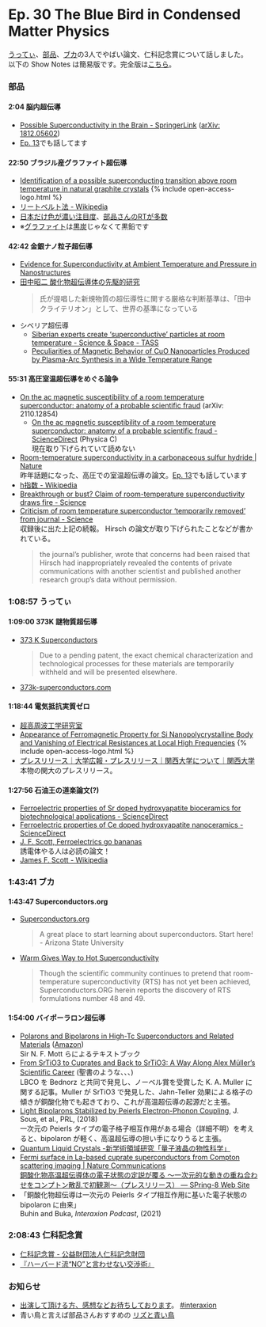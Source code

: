 # Ep. 30 The Blue Bird in Condensed Matter Physics

[うってぃ](https://twitter.com/tmy_usgm)、[部品](https://twitter.com/tjmlab)、[ブカ](https://twitter.com/elmizbuka)の3人でやばい論文、仁科記念賞について話しました。  
以下の Show Notes は簡易版です。完全版は[こちら](https://interaxion-podcast.github.io/30)。

### 部品

#### 2:04 脳内超伝導

- [Possible Superconductivity in the Brain - SpringerLink](https://link.springer.com/article/10.1007/s10948-018-4965-4) ([arXiv: 1812.05602](https://arxiv.org/abs/1812.05602))
- [Ep. 13](https://interaxion-podcast.github.io/13)でも話してます

#### 22:50 ブラジル産グラファイト超伝導

- [Identification of a possible superconducting transition above room temperature in natural graphite crystals](https://iopscience.iop.org/article/10.1088/1367-2630/18/11/113041) {% include open-access-logo.html %}
- [リートベルト法 - Wikipedia](https://ja.wikipedia.org/wiki/%E3%83%AA%E3%83%BC%E3%83%88%E3%83%99%E3%83%AB%E3%83%88%E6%B3%95)
- [日本だけ色が濃い注目度](https://iop.altmetric.com/details/9150818)、[部品さんのRTが多数](https://iop.altmetric.com/details/9150818/twitter)
- ※[グラファイト](https://ja.wikipedia.org/wiki/%E3%82%B0%E3%83%A9%E3%83%95%E3%82%A1%E3%82%A4%E3%83%88)は[黒炭](https://ja.wikipedia.org/wiki/%E9%BB%92%E7%82%AD)じゃなくて黒鉛です

#### 42:42 金銀ナノ粒子超伝導

- [Evidence for Superconductivity at Ambient Temperature and Pressure in Nanostructures](https://arxiv.org/abs/1807.08572)
- [田中昭二 酸化物超伝導体の先駆的研究](https://dbnst.nii.ac.jp/pro/detail/3104)  
  >氏が提唱した新規物質の超伝導性に関する厳格な判断基準は、「田中クライテリオン」として、世界の基準になっている
- シベリア超伝導
  - [Siberian experts create ‘superconductive’ particles at room temperature - Science & Space - TASS](https://tass.com/science/980699)
  - [Peculiarities of Magnetic Behavior of CuO Nanoparticles Produced by Plasma-Arc Synthesis in a Wide Temperature Range](https://link.springer.com/article/10.1007/s10948-017-4311-2)

#### 55:31 高圧室温超伝導をめぐる論争

- [On the ac magnetic susceptibility of a room temperature superconductor: anatomy of a probable scientific fraud](https://arxiv.org/abs/2110.12854) (arXiv: 2110.12854)  
  - [On the ac magnetic susceptibility of a room temperature superconductor: anatomy of a probable scientific fraud - ScienceDirect](https://www.sciencedirect.com/science/article/pii/S0921453421001477) (Physica C)  
    現在取り下げられていて読めない
- [Room-temperature superconductivity in a carbonaceous sulfur hydride | Nature](https://www.nature.com/articles/s41586-020-2801-z)  
  昨年話題になった、高圧での室温超伝導の論文。[Ep. 13](https://interaxion-podcast.github.io/13)でも話しています
- [h指数 - Wikipedia](https://ja.wikipedia.org/wiki/H%E6%8C%87%E6%95%B0)
- [Breakthrough or bust? Claim of room-temperature superconductivity draws fire - Science](https://www.science.org/content/article/breakthrough-or-bust-claim-room-temperature-superconductivity-draws-fire)
- [Criticism of room temperature superconductor ‘temporarily removed’ from journal - Science](https://www.science.org/content/article/criticism-room-temperature-superconductor-temporarily-removed-journal)  
  収録後に出た上記の続報。 Hirsch の論文が取り下げられたことなどが書かれている。  
  >the journal’s publisher, wrote that concerns had been raised that Hirsch had inappropriately revealed the contents of private communications with another scientist and published another research group’s data without permission.

### 1:08:57 うってぃ

#### 1:09:00 373K 謎物質超伝導

- [373 K Superconductors](https://arxiv.org/abs/1603.01482)  
  >Due to a pending patent, the exact chemical characterization and technological processes for these materials are temporarily withheld and will be presented elsewhere.
- [373k-superconductors.com](https://www.373k-superconductors.com/)

#### 1:18:44 電気抵抗実質ゼロ

- [超高周波工学研究室](http://www.microwave.densi.kansai-u.ac.jp/)
- [Appearance of Ferromagnetic Property for Si Nanopolycrystalline Body and Vanishing of Electrical Resistances at Local High Frequencies](https://www.hindawi.com/journals/jnm/2018/9260280/) {% include open-access-logo.html %}
- [プレスリリース｜大学広報・プレスリリース｜関西大学について｜関西大学](https://www.kansai-u.ac.jp/ja/about/pr/press_release/)  
  本物の関大のプレスリリース。

#### 1:27:56 石油王の道楽論文(?)

- [Ferroelectric properties of Sr doped hydroxyapatite bioceramics for biotechnological applications - ScienceDirect](https://www.sciencedirect.com/science/article/abs/pii/S0925838816323210)
- [Ferroelectric properties of Ce doped hydroxyapatite nanoceramics - ScienceDirect](https://www.sciencedirect.com/science/article/abs/pii/S0925838816316346?via%3Dihub)
- [J. F. Scott, Ferroelectrics go bananas](https://iopscience.iop.org/article/10.1088/0953-8984/20/02/021001)  
  誘電体やる人は必読の論文！
- [James F. Scott - Wikipedia](https://en.wikipedia.org/wiki/James_F._Scott)

### 1:43:41 ブカ

#### 1:43:47 Superconductors.org

- [Superconductors.org](http://www.superconductors.org/)  
  >A great place to start learning about superconductors. Start here! - Arizona State University
- [Warm Gives Way to Hot Superconductivity](http://www.superconductors.org/216C209C.htm)  
  >Though the scientific community continues to pretend that room-temperature superconductivity (RTS) has not yet been achieved, Superconductors.ORG herein reports the discovery of RTS formulations number 48 and 49.

#### 1:54:00 バイポーラロン超伝導

- [Polarons and Bipolarons in High-Tc Superconductors and Related Materials](https://www.cambridge.org/core/books/polarons-and-bipolarons-in-hightc-superconductors-and-related-materials/4FD5FEB7E8395F80D39023F9EA4B511E) ([Amazon](https://amzn.to/3DHKGjk))  
  Sir N. F. Mott らによるテキストブック
- [From SrTiO3 to Cuprates and Back to SrTiO3: A Way Along Alex Müller’s Scientific Career](https://www.mdpi.com/2410-3896/6/1/2) (聖書のような、、、)  
  LBCO を Bednorz と共同で発見し、ノーベル賞を受賞した K. A. Muller に関する記事。Muller が SrTiO3 で発見した、Jahn-Teller 効果による格子の傾きが銅酸化物でも起きており、これが高温超伝導の起源だと主張。
- [Light Bipolarons Stabilized by Peierls Electron-Phonon Coupling](https://journals.aps.org/prl/abstract/10.1103/PhysRevLett.121.247001), J. Sous, et al., PRL, (2018)  
  一次元の Peierls タイプの電子格子相互作用がある場合（詳細不明）を考えると、bipolaron が軽く、高温超伝導の担い手になりうると主張。
- [Quantum Liquid Crystals -新学術領域研究「量子液晶の物性科学」](http://qlc.jp/overview/)
- [Fermi surface in La-based cuprate superconductors from Compton scattering imaging | Nature Communications](https://www.nature.com/articles/s41467-021-22229-6)  
  [銅酸化物高温超伝導体の電子状態の定説が覆る ～一次元的な動きの重ね合わせをコンプトン散乱で初観測～（プレスリリース） — SPring-8 Web Site](http://www.spring8.or.jp/ja/news_publications/press_release/2021/210413_2/)
- 「銅酸化物超伝導は一次元の Peierls タイプ相互作用に基いた電子状態の bipolaron に由来」  
  Buhin and Buka, *Interaxion Podcast*, (2021)

### 2:08:43 仁科記念賞

- [仁科記念賞 - 公益財団法人仁科記念財団](https://www.nishina-mf.or.jp/project/kinen/)
- [『ハーバード流“NO”と言わせない交渉術』](https://amzn.to/3DSy7S4)

### お知らせ

- [出演して頂ける方、感想などお待ちしております](https://interaxion-podcast.github.io/feedback/)。 [#interaxion](https://twitter.com/hashtag/interaxion)
- 青い鳥と言えば部品さんおすすめの [リズと青い鳥](https://amzn.to/3HIVrEp)
